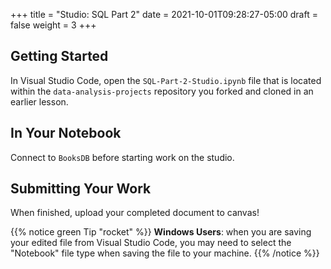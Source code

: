 +++
title = "Studio: SQL Part 2"
date = 2021-10-01T09:28:27-05:00
draft = false
weight = 3
+++

## Getting Started

In Visual Studio Code, open the `SQL-Part-2-Studio.ipynb` file that is located within the `data-analysis-projects` repository you forked and cloned in an earlier lesson.

## In Your Notebook

Connect to `BooksDB` before starting work on the studio.

## Submitting Your Work

When finished, upload your completed document to canvas!

{{% notice green Tip "rocket" %}}
**Windows Users**: when you are saving your edited file from Visual Studio Code, you may need to select the "Notebook" file type when saving the file to your machine.
{{% /notice %}}
